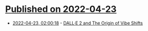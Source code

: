 # [Published on 2022-04-23](index.md)

* [2022-04-23, 02:00:18](https://news.ycombinator.com/item?id=31130672) - [DALL·E 2 and The Origin of Vibe Shifts](https://every.to/divinations/dall-e-2-and-the-origin-of-vibe-shifts)
